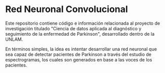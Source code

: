 # Red Neuronal Convolucional

Este repositorio contiene código e información relacionada al proyecto de investigación titulado "Ciencia de datos aplicada al diagnóstico y seguimiento de la enfermedad de Parkinson", desarrollado dentro de la UNLAM.

En términos simples, la idea es intentar desarrollar una red neuronal que sea capaz de detectar pacientes de Parkinson a través del estudio de espectrogramas, los cuales son generados en base a las voces de los pacientes.